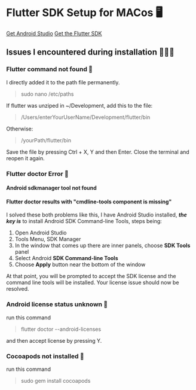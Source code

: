 # Flutter SDK Setup for MACos 🖥

[Get Android Studio](https://developer.android.com/studio?gclid=CjwKCAjwgr6TBhAGEiwA3aVuIXUs2UIHDcyMlZpWjHLOITDyhWE8D77jXdrMOGznhSSpkTG-LhXEkBoCcmMQAvD_BwE&gclsrc=aw.ds)
[Get the Flutter SDK](https://docs.flutter.dev/get-started/install/macos#androi)

## Issues I encountered during installation 🤷🏻‍♂️

### Flutter command not found 🤬

I directly added it to the path file permanently.
>sudo nano /etc/paths

If flutter was unziped in ~/Development, add this to the file:
> /Users/enterYourUserName/Development/flutter/bin

Otherwise:
> /yourPath/flutter/bin

Save the file by pressing Ctrl + X, Y and then Enter. Close the terminal and reopen it again.

### Flutter doctor Error 🏥

#### Android sdkmanager tool not found

#### Flutter doctor results with "cmdline-tools component is missing"

I solved these both problems like this, I have Android Studio installed, ***the key is*** to install Android SDK Command-line Tools, steps being:

1. Open Android Studio
2. Tools Menu, SDK Manager
3. In the window that comes up there are inner panels, choose **SDK Tools** panel
4. Select Android **SDK Command-line Tools**
5. Choose **Apply** button near the bottom of the window

At that point, you will be prompted to accept the SDK license and the command line tools will be installed. Your license issue should now be resolved.

### Android license status unknown 🤨

run this command
> flutter doctor --android-licenses

and then accept license by pressing Y.

### Cocoapods not installed 🥥

run this command
> sudo gem install cocoapods

